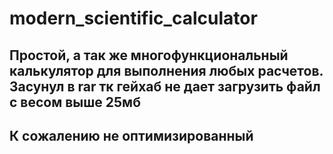 # modern_scientific_calculator
Простой, а так же многофункциональный калькулятор для выполнения любых расчетов. Засунул в rar тк гейхаб не дает загрузить файл с весом выше 25мб
----
К сожалению не оптимизированный
----
